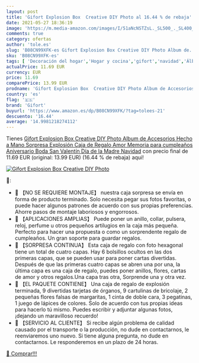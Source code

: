 ```yaml
---
layout: post
title: 'Gifort Explosion Box  Creative DIY Photo al 16.44 % de rebaja'
date: 2021-05-27 18:36:19
image: 'https://m.media-amazon.com/images/I/51aNcNSTZsL._SL500_._SL400_.jpg'
comments: true
category: ofertas
author: 'tole.es'
slug: 'B08CN99XFK-es Gifort Explosion Box Creative DIY Photo Album de...'
sku: 'B08CN99XFK-es'
tags: [ 'Decoración del hogar','Hogar y cocina','gifort','navidad','Álbumes de fotos','Álbumes de fotos, marcos y accesorios', ]
actualPrice: 11.69 EUR
currency: EUR
price: 11.69
comparePrice: 13.99 EUR
prodname: 'Gifort Explosion Box  Creative DIY Photo Album de Accesorios  Hecho a Mano Sorpresa Explosión Caja de Regalo Amor Memoria para cumpleaños Aniversario Boda San Valentín Día de la Madre Navidad'
country: 'es'
flag: '🇪🇸'
brand: 'Gifort'
buyurl: 'https://www.amazon.es/dp/B08CN99XFK/?tag=tolees-21'
descuento: '16.44'
average: '14.9981218274112'
---
```


Tienes [Gifort Explosion Box  Creative DIY Photo Album de Accesorios  Hecho a Mano Sorpresa Explosión Caja de Regalo Amor Memoria para cumpleaños Aniversario Boda San Valentín Día de la Madre Navidad](https://www.amazon.es/dp/B08CN99XFK/?tag=tolees-21) con precio final de  11.69 EUR (original: 13.99 EUR) (16.44 %  de rebaja) aqui!

[![Gifort Explosion Box  Creative DIY Photo](https://m.media-amazon.com/images/I/51aNcNSTZsL._SL500_._SL400_.jpg)](https://www.amazon.es/dp/B08CN99XFK/?tag=tolees-21)

🔎:

- 🎁 【NO SE REQUIERE MONTAJE】 nuestra caja sorpresa se envía en forma de producto terminado. Solo necesita pegar sus fotos favoritas, o puede hacer algunos patrones de acuerdo con sus propias preferencias. Ahorre pasos de montaje laboriosos y engorrosos.
- 🎁 【APLICACIONES AMPLIAS】 Puede poner un anillo, collar, pulsera, reloj, perfume u otros pequeños artilugios en la caja más pequeña. Perfecto para hacer una propuesta o como un sorprendente regalo de cumpleaños. Un gran soporte para guardar regalos.
- 🎁 【SORPRESA CONTINUA】 Esta caja de regalo con foto hexagonal tiene un total de cuatro capas. Hay 6 bolsillos ocultos en las dos primeras capas, que se pueden usar para poner cartas divertidas. Después de que las primeras cuatro capas se abren una por una, la última capa es una caja de regalo, puedes poner anillos, flores, cartas de amor y otros regalos.Una capa tras otra, Sorprende una y otra vez.
- 🎁 【EL PAQUETE CONTIENE】 Una caja de regalo de explosión terminada, 9 divertidas tarjetas de órganos, 9 cartulinas de bricolaje, 2 pequeñas flores falsas de margaritas, 1 cinta de doble cara, 3 pegatinas, 1 juego de lápices de colores. Solo de acuerdo con tus propias ideas para hacerlo tú mismo. Puedes escribir y adjuntar algunas fotos, ¡dejando un maravilloso recuerdo!
- 🎁 【SERVICIO AL CLIENTE】 Si recibe algún problema de calidad causado por el transporte o la producción, no dude en contactarnos, le reenviaremos uno nuevo. Si tiene alguna pregunta, no dude en contactarnos. Le responderemos en un plazo de 24 horas.

[🛒 Comprar!!!](https://www.amazon.es/dp/B08CN99XFK/?tag=tolees-21)
